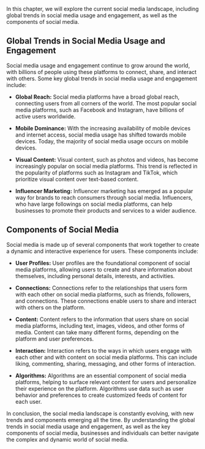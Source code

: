 
In this chapter, we will explore the current social media landscape, including global trends in social media usage and engagement, as well as the components of social media.

Global Trends in Social Media Usage and Engagement
--------------------------------------------------

Social media usage and engagement continue to grow around the world, with billions of people using these platforms to connect, share, and interact with others. Some key global trends in social media usage and engagement include:

* **Global Reach:** Social media platforms have a broad global reach, connecting users from all corners of the world. The most popular social media platforms, such as Facebook and Instagram, have billions of active users worldwide.

* **Mobile Dominance:** With the increasing availability of mobile devices and internet access, social media usage has shifted towards mobile devices. Today, the majority of social media usage occurs on mobile devices.

* **Visual Content:** Visual content, such as photos and videos, has become increasingly popular on social media platforms. This trend is reflected in the popularity of platforms such as Instagram and TikTok, which prioritize visual content over text-based content.

* **Influencer Marketing:** Influencer marketing has emerged as a popular way for brands to reach consumers through social media. Influencers, who have large followings on social media platforms, can help businesses to promote their products and services to a wider audience.

Components of Social Media
--------------------------

Social media is made up of several components that work together to create a dynamic and interactive experience for users. These components include:

* **User Profiles:** User profiles are the foundational component of social media platforms, allowing users to create and share information about themselves, including personal details, interests, and activities.

* **Connections:** Connections refer to the relationships that users form with each other on social media platforms, such as friends, followers, and connections. These connections enable users to share and interact with others on the platform.

* **Content:** Content refers to the information that users share on social media platforms, including text, images, videos, and other forms of media. Content can take many different forms, depending on the platform and user preferences.

* **Interaction:** Interaction refers to the ways in which users engage with each other and with content on social media platforms. This can include liking, commenting, sharing, messaging, and other forms of interaction.

* **Algorithms:** Algorithms are an essential component of social media platforms, helping to surface relevant content for users and personalize their experience on the platform. Algorithms use data such as user behavior and preferences to create customized feeds of content for each user.

In conclusion, the social media landscape is constantly evolving, with new trends and components emerging all the time. By understanding the global trends in social media usage and engagement, as well as the key components of social media, businesses and individuals can better navigate the complex and dynamic world of social media.
